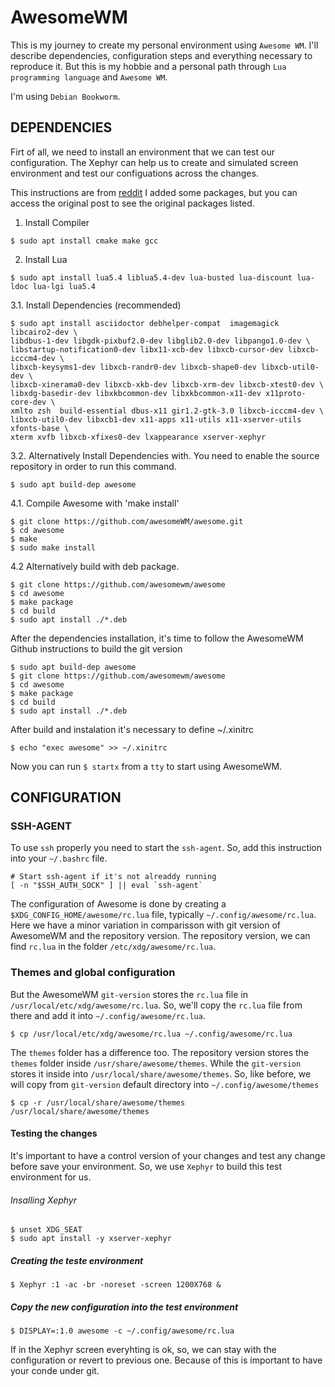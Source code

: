 # AwesomeWM

This is my journey to create my personal environment using `Awesome WM`.
I'll describe dependencies, configuration steps and everything necessary to
reproduce it. But this is my hobbie and a personal path through `Lua
programming language` and `Awesome WM`.

I'm using `Debian Bookworm`.

## DEPENDENCIES

Firt of all, we need to install an environment that we can test our
configuration. The Xephyr can help us to create and simulated screen
environment and test our configuations across the changes.

This instructions are from [reddit](https://www.reddit.com/r/awesomewm/comments/xi6ab5/installing_awesomewm/?share_id=9lQP3D9oapIwjMFCDpC1I&utm_content=2&utm_medium=android_app&utm_name=androidcss&utm_source=share&utm_term=1)
I added some packages, but you can access the original post to see the original
packages listed.

1. Install Compiler

```
$ sudo apt install cmake make gcc
```

2. Install Lua

```
$ sudo apt install lua5.4 liblua5.4-dev lua-busted lua-discount lua-ldoc lua-lgi lua5.4
```

3.1. Install Dependencies (recommended)

```
$ sudo apt install asciidoctor debhelper-compat  imagemagick libcairo2-dev \
libdbus-1-dev libgdk-pixbuf2.0-dev libglib2.0-dev libpango1.0-dev \
libstartup-notification0-dev libx11-xcb-dev libxcb-cursor-dev libxcb-icccm4-dev \
libxcb-keysyms1-dev libxcb-randr0-dev libxcb-shape0-dev libxcb-util0-dev \
libxcb-xinerama0-dev libxcb-xkb-dev libxcb-xrm-dev libxcb-xtest0-dev \
libxdg-basedir-dev libxkbcommon-dev libxkbcommon-x11-dev x11proto-core-dev \
xmlto zsh  build-essential dbus-x11 gir1.2-gtk-3.0 libxcb-icccm4-dev \
libxcb-util0-dev libxcb1-dev x11-apps x11-utils x11-xserver-utils xfonts-base \
xterm xvfb libxcb-xfixes0-dev lxappearance xserver-xephyr
```

3.2. Alternatively Install Dependencies with. You need to enable the source repository in order to run this command.

```
$ sudo apt build-dep awesome
```

4.1. Compile Awesome with 'make install'

```
$ git clone https://github.com/awesomeWM/awesome.git
$ cd awesome
$ make
$ sudo make install
```

4.2 Alternatively build with deb package.

```
$ git clone https://github.com/awesomewm/awesome
$ cd awesome
$ make package
$ cd build
$ sudo apt install ./*.deb
```

After the dependencies installation, it's time to follow the AwesomeWM Github
instructions to build the git version

```
$ sudo apt build-dep awesome
$ git clone https://github.com/awesomewm/awesome
$ cd awesome
$ make package
$ cd build
$ sudo apt install ./*.deb
```

After build and instalation it's necessary to define ~/.xinitrc

```
$ echo "exec awesome" >> ~/.xinitrc
```

Now you can run `$ startx` from a `tty` to start using AwesomeWM.

## CONFIGURATION

### SSH-AGENT

To use `ssh` properly you need to start the `ssh-agent`. So, add this
instruction into your `~/.bashrc` file.

```
# Start ssh-agent if it's not alreaddy running
[ -n "$SSH_AUTH_SOCK" ] || eval `ssh-agent`
```

The configuration of Awesome is done by creating a
`$XDG_CONFIG_HOME/awesome/rc.lua` file, typically `~/.config/awesome/rc.lua`.
Here we have a minor variation in comparisson with git version of AwesomeWM and
the repository version. The repository version, we can find `rc.lua` in the
folder `/etc/xdg/awesome/rc.lua`.

### Themes and global configuration

But the AwesomeWM `git-version` stores the `rc.lua` file in
`/usr/local/etc/xdg/awesome/rc.lua`. So, we'll copy the `rc.lua` file from
there and add it into `~/.config/awesome/rc.lua`.

```
$ cp /usr/local/etc/xdg/awesome/rc.lua ~/.config/awesome/rc.lua
```

The `themes` folder has a difference too. The repository version stores the
`themes` folder inside `/usr/share/awesome/themes`. While the `git-version` stores
it inside into `/usr/local/share/awesome/themes`. So, like before, we will
copy from `git-version` default directory into `~/.config/awesome/themes`

```
$ cp -r /usr/local/share/awesome/themes /usr/local/share/awesome/themes
```

#### Testing the changes

It's important to have a control version of your changes and test any change
before save your environment. So, we use `Xephyr` to build this test
environment for us.

###### Insalling Xephyr

```
$ unset XDG_SEAT
$ sudo apt install -y xserver-xephyr
```

##### Creating the teste environment

```
$ Xephyr :1 -ac -br -noreset -screen 1200X768 &
```

##### Copy the new configuration into the test environment

```
$ DISPLAY=:1.0 awesome -c ~/.config/awesome/rc.lua
```

If in the Xephyr screen everyhting is ok, so, we can stay with the
configuration or revert to previous one. Because of this is important to have
your conde under git.
